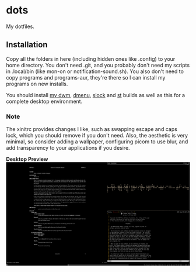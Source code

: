 # dots
My dotfiles.

## Installation

Copy all the folders in here (including hidden ones like .config) to your home directory.
You don't need .git, and you probably don't need my scripts in .local/bin (like mon-on or notification-sound.sh).
You also don't need to copy programs and programs-aur, they're there so I can install my programs on new installs.

You should install [my dwm](https://github.com/dogeystamp/dwm), [dmenu](https://github.com/dogeystamp/dmenu), [slock](https://github.com/dogeystamp/slock) and [st](https://github.com/dogeystamp/st) builds as well as this for a complete desktop environment.

### Note

The xinitrc provides changes I like, such as swapping escape and caps lock, which you should remove if you don't need.
Also, the aesthetic is very minimal, so consider adding a wallpaper, configuring picom to use blur, and add transparency to your applications if you desire.

**Desktop Preview**
![preview](https://raw.githubusercontent.com/DogeyStamp/dots/main/preview.png)
